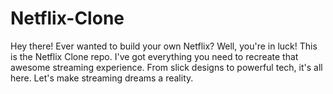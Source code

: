 # Netflix-Clone
Hey there! Ever wanted to build your own Netflix? Well, you're in luck! This is the Netflix Clone repo. I've got everything you need to recreate that awesome streaming experience. From slick designs to powerful tech, it's all here. Let's make streaming dreams a reality.
